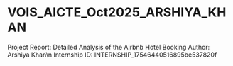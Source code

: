 # VOIS_AICTE_Oct2025_ARSHIYA_KHAN
Project Report: Detailed Analysis of the Airbnb Hotel Booking
Author: Arshiya Khan\n
Internship ID: INTERNSHIP_17546440516895be537820f    
